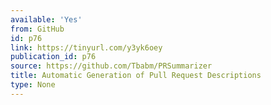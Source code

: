 ```yaml
---
available: 'Yes'
from: GitHub
id: p76
link: https://tinyurl.com/y3yk6oey
publication_id: p76
source: https://github.com/Tbabm/PRSummarizer
title: Automatic Generation of Pull Request Descriptions
type: None
---
```


